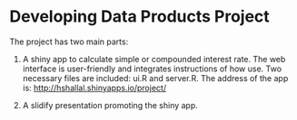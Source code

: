 Developing Data Products Project
================================

The project has two main parts:

1) A shiny app to calculate simple or compounded interest rate. The web interface is user-friendly and integrates instructions of how use. Two necessary files are included: ui.R and server.R. The address of the app is: http://hshallal.shinyapps.io/project/

2) A slidify presentation promoting the shiny app.
